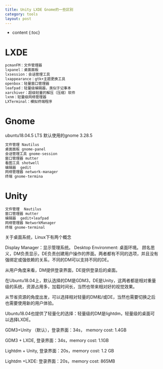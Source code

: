 ```yaml
---
title: Unity LXDE Gnome的一些区别
category: tools
layout: post
---
```

* content
{:toc}

# LXDE

```bash
pcmanFM：文件管理器
lxpanel：桌面面板
lxsession：会话管理工具
lxappearance：gtk+主题更换工具
openbox：轻量窗口管理器
leafpad：轻量级编辑器，类似于记事本
xarchiver：超级轻量的解压（压缩）软件
lxnm：轻量级网络管理器
LXTerminal：模拟终端程序
```

# Gnome

ubuntu18.04.5 LTS 默认使用的gnome 3.28.5
```bash
文件管理 Nautilus
桌面面板 gnome-panel
会话管理工具 gnome-session
窗口管理器 mutter
看图工具 shotwell
编辑器  gedit
网络管理器 network-manager
终端 gnome-termina
```

# Unity

```bash
文件管理  Nautilus
窗口管理器 mutter
编辑器  gedit+leafpad
网络管理器 NetworkManager
终端 gnome-terminal
```

关于桌面系统，Linux下有两个概念

Display Manager：显示管理系统。
Desktop Environment: 桌面环境。
顾名思义，DM负责显示，DE负责创建用户操作的界面。两者都有不同的选项，并且没有强绑定或强依赖的关系，不同的DM可以支持不同的DE。

从用户角度来看，DM提供登录界面，DE提供登录后的桌面。

在Ubuntu18.04上，默认选择的DM是GDM3，DE是Unity，这两者都是相对重量级的系统，资源占用多，加载时间长，当然也带来相对好的视觉效果。



从节省资源的角度出发，可以选择相对轻量的DM和/或DE，当然也需要切换之后也需要使用新的用户体验。



Ubuntu18.04也提供了轻量化的选择：轻量级的DM是lightdm，轻量级的桌面可以选择LXDE。

GDM3+Unity （默认），登录界面：34s， memory cost: 1.4GB

GDM3 + LXDE, 登录界面：34s，memory cost: 1.1GB

Lightdm + Unity, 登录界面：20s，memory cost: 1.2 GB

Lightdm +LXDE: 登录界面：20s，memory cost: 865MB

